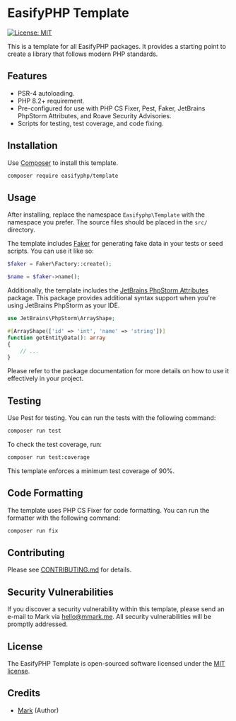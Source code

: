 # EasifyPHP Template

[![License: MIT](https://img.shields.io/badge/License-MIT-yellow.svg)](https://opensource.org/licenses/MIT)

This is a template for all EasifyPHP packages. It provides a starting point to create a library that follows modern PHP standards.

## Features

- PSR-4 autoloading.
- PHP 8.2+ requirement.
- Pre-configured for use with PHP CS Fixer, Pest, Faker, JetBrains PhpStorm Attributes, and Roave Security Advisories.
- Scripts for testing, test coverage, and code fixing.

## Installation

Use [Composer](https://getcomposer.org/) to install this template.

```bash
composer require easifyphp/template
```

## Usage

After installing, replace the namespace `Easifyphp\Template` with the namespace you prefer. The source files should be placed in the `src/` directory.

The template includes [Faker](https://github.com/FakerPHP/Faker) for generating fake data in your tests or seed scripts. You can use it like so:

```php
$faker = Faker\Factory::create();

$name = $faker->name();
```

Additionally, the template includes the [JetBrains PhpStorm Attributes](https://github.com/JetBrains/phpstorm-attributes) package. This package provides additional syntax support when you're using JetBrains PhpStorm as your IDE.

```php
use JetBrains\PhpStorm\ArrayShape;

#[ArrayShape(['id' => 'int', 'name' => 'string'])]
function getEntityData(): array
{
    // ...
}
```

Please refer to the package documentation for more details on how to use it effectively in your project.

## Testing

Use Pest for testing. You can run the tests with the following command:

```bash
composer run test
```

To check the test coverage, run:

```bash
composer run test:coverage
```

This template enforces a minimum test coverage of 90%.

## Code Formatting

The template uses PHP CS Fixer for code formatting. You can run the formatter with the following command:

```bash
composer run fix
```

## Contributing

Please see [CONTRIBUTING.md](CONTRIBUTING.md) for details.

## Security Vulnerabilities

If you discover a security vulnerability within this template, please send an e-mail to Mark via [hello@mmark.me](mailto:hello@mmark.me). All security vulnerabilities will be promptly addressed.

## License

The EasifyPHP Template is open-sourced software licensed under the [MIT license](https://opensource.org/licenses/MIT).

## Credits

- [Mark](https://github.com/mmark) (Author)
